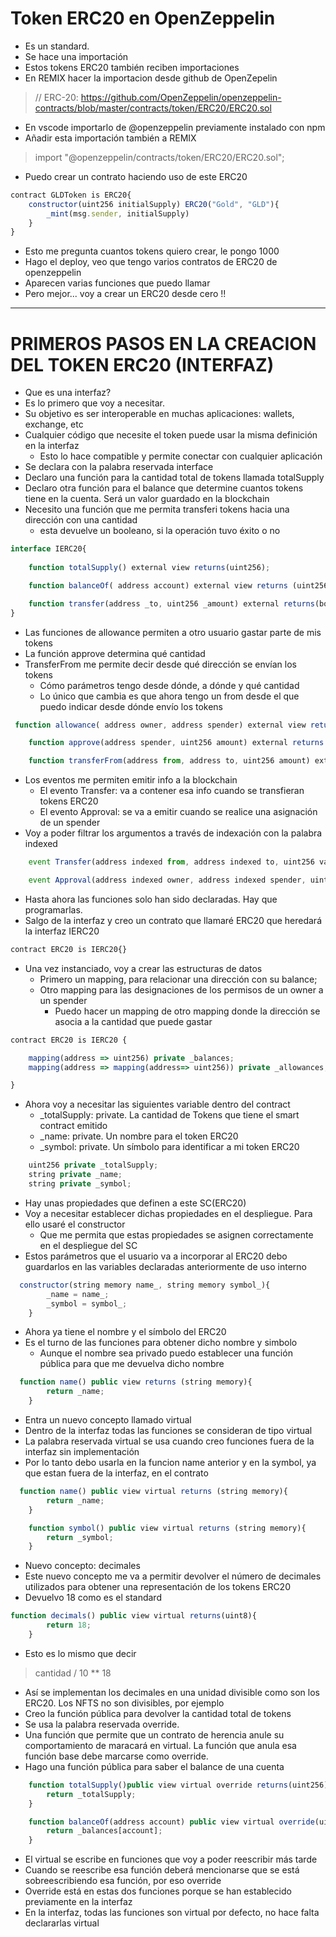 # Token ERC20 en OpenZeppelin

- Es un standard.
- Se hace una importación
- Estos tokens ERC20 también reciben importaciones
- En REMIX hacer la importacion desde github de OpenZepelin

> // ERC-20:  https://github.com/OpenZeppelin/openzeppelin-contracts/blob/master/contracts/token/ERC20/ERC20.sol

- En vscode importarlo de @openzeppelin previamente instalado con npm
- Añadir esta importación también a REMIX

> import  "@openzeppelin/contracts/token/ERC20/ERC20.sol";  

- Puedo crear un contrato haciendo uso de este ERC20

~~~js
contract GLDToken is ERC20{
    constructor(uint256 initialSupply) ERC20("Gold", "GLD"){
        _mint(msg.sender, initialSupply)
    }
}
~~~

- Esto me pregunta cuantos tokens quiero crear, le pongo 1000
- Hago el deploy, veo que tengo varios contratos de ERC20 de openzeppelin
- Aparecen varias funciones que puedo llamar
- Pero mejor... voy a crear un ERC20 desde cero !!
----
 # PRIMEROS PASOS EN LA CREACION DEL TOKEN ERC20 (INTERFAZ)

- Que es una interfaz?
- Es lo primero que voy a necesitar. 
- Su objetivo es ser interoperable en muchas aplicaciones: wallets, exchange, etc
- Cualquier código que necesite el token puede usar la misma definición en la interfaz
    - Esto lo hace compatible y permite conectar con cualquier aplicación
- Se declara con la palabra reservada interface
- Declaro una función para la cantidad total de tokens llamada totalSupply
- Declaro otra función para el balance que determine cuantos tokens tiene en la cuenta. Será un valor guardado en la blockchain 
- Necesito una función que me permita transferi tokens hacia una dirección con una cantidad
    - esta devuelve un booleano, si la operación tuvo éxito o no
~~~js
interface IERC20{
    
    function totalSupply() external view returns(uint256);

    function balanceOf( address account) external view returns (uint256);

    function transfer(address _to, uint256 _amount) external returns(bool);
}
~~~

- Las funciones de allowance permiten a otro usuario gastar parte de mis tokens
- La función approve determina qué cantidad
- TransferFrom me permite decir desde qué dirección se envían los tokens
    - Cómo parámetros tengo desde dónde, a dónde y qué cantidad
    - Lo único que cambia es que ahora tengo un from desde el que puedo indicar desde dónde envío los tokens

~~~js
 function allowance( address owner, address spender) external view returns(uint256);

    function approve(address spender, uint256 amount) external returns (bool);

    function transferFrom(address from, address to, uint256 amount) external returns(bool);
~~~

- Los eventos me permiten emitir info a la blockchain
    - El evento Transfer: va a contener esa info cuando se transfieran tokens ERC20
    - El evento Approval: se va a emitir cuando se realice una asignación de un spender
- Voy a poder filtrar los argumentos a través de indexación con la palabra indexed

~~~js
    event Transfer(address indexed from, address indexed to, uint256 value);

    event Approval(address indexed owner, address indexed spender, uint256 value);
~~~

- Hasta ahora las funciones solo han sido declaradas. Hay que programarlas.
- Salgo de la interfaz y creo un contrato que llamaré ERC20 que heredará la interfaz IERC20

~~~js
contract ERC20 is IERC20{}
~~~

- Una vez instanciado, voy a crear las estructuras de datos
    - Primero un mapping, para relacionar una dirección con su balance;
    - Otro mapping para las designaciones de los permisos de un owner a un spender
        - Puedo hacer un mapping de otro mapping donde la dirección se asocia a la cantidad que puede gastar
~~~js
contract ERC20 is IERC20 {

    mapping(address => uint256) private _balances;
    mapping(address => mapping(address=> uint256)) private _allowances;

}
~~~

- Ahora voy a necesitar las siguientes variable dentro del contract
    - _totalSupply: private. La cantidad de Tokens que tiene el smart contract emitido
    - _name: private. Un nombre para el token ERC20
    - _symbol: private. Un símbolo para identificar a mi token ERC20

~~~js
    uint256 private _totalSupply;
    string private _name;
    string private _symbol;
~~~
- Hay unas propiedades que definen a este SC(ERC20)
- Voy a necesitar establecer dichas propiedades en el despliegue. Para ello usaré el constructor
    - Que me permita que estas propiedades se asignen correctamente en el despliegue del SC
- Estos parámetros que el usuario va a incorporar al ERC20 debo guardarlos en las variables declaradas anteriormente de uso interno

~~~js
  constructor(string memory name_, string memory symbol_){
        _name = name_;
        _symbol = symbol_;
    }
~~~

- Ahora ya tiene el nombre y el símbolo del ERC20
- Es el turno de las funciones para obtener dicho nombre y simbolo
    - Aunque el nombre sea privado puedo establecer una función pública para que me devuelva dicho nombre

~~~js
  function name() public view returns (string memory){
        return _name;
    }
~~~

- Entra un nuevo concepto llamado virtual
- Dentro de la interfaz todas las funciones se consideran de tipo virtual
- La palabra reservada virtual se usa cuando creo funciones fuera de la interfaz sin implementación
- Por lo tanto debo usarla en la funcion name anterior y en la symbol, ya que estan fuera de la interfaz, en el contrato

~~~js
  function name() public view virtual returns (string memory){
        return _name;
    }

    function symbol() public view virtual returns (string memory){
        return _symbol;
    }
~~~

- Nuevo concepto: decimales
- Este nuevo concepto me va a permitir devolver el número de decimales utilizados para obtener una representación de los tokens ERC20
- Devuelvo 18 como es el standard

~~~js
function decimals() public view virtual returns(uint8){
        return 18;
    }
~~~

- Esto es lo mismo que decir

> cantidad  / 10 ** 18

- Así se implementan los decimales en una unidad divisible como son los ERC20. Los NFTS no son divisibles, por ejemplo
- Creo la función pública para devolver la cantidad total de tokens
- Se usa la palabra reservada override. 
- Una función que permite que un contrato de herencia anule su comportamiento de maracará en virtual. La función que anula esa función base debe marcarse como override.
- Hago una función pública para saber el balance de una cuenta

~~~js
    function totalSupply()public view virtual override returns(uint256){
        return _totalSupply;
    }

    function balanceOf(address account) public view virtual override(uint256){
        return _balances[account];
    }
~~~
- El virtual se escribe en funciones que voy a poder reescribir más tarde
- Cuando se reescribe esa función deberá mencionarse que se está sobreescribiendo esa función, por eso override
- Override está en estas dos funciones porque se han establecido previamente en la interfaz
- En la interfaz, todas las funciones son virtual por defecto, no hace falta declararlas virtual
